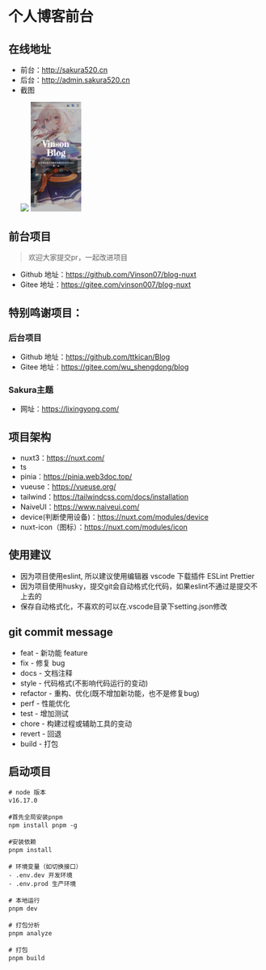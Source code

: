 # 个人博客前台

## 在线地址
- 前台：http://sakura520.cn
- 后台：http://admin.sakura520.cn
- 截图
  <p>
    <img src="./src/assets/img/banner.png" width="400"/>
    <img src="./src/assets/img/banner_mobile.png" width="100" />
  </p>

## 前台项目
> 欢迎大家提交pr，一起改进项目
- Github 地址：https://github.com/Vinson07/blog-nuxt
- Gitee 地址：https://gitee.com/vinson007/blog-nuxt

## 特别鸣谢项目：
### 后台项目
- Github 地址：https://github.com/ttkican/Blog
- Gitee 地址：https://gitee.com/wu_shengdong/blog
### Sakura主题
- 网址：https://lixingyong.com/

## 项目架构
- nuxt3：https://nuxt.com/
- ts 
- pinia：https://pinia.web3doc.top/
- vueuse：https://vueuse.org/
- tailwind：https://tailwindcss.com/docs/installation
- NaiveUI：https://www.naiveui.com/
- device(判断使用设备)：https://nuxt.com/modules/device
- nuxt-icon（图标）：https://nuxt.com/modules/icon

## 使用建议
- 因为项目使用eslint, 所以建议使用编辑器 vscode 下载插件 ESLint Prettier
- 因为项目使用husky，提交git会自动格式化代码，如果eslint不通过是提交不上去的
- 保存自动格式化，不喜欢的可以在.vscode目录下setting.json修改

## git commit message

- feat - 新功能 feature
- fix - 修复 bug
- docs - 文档注释
- style - 代码格式(不影响代码运行的变动)
- refactor - 重构、优化(既不增加新功能，也不是修复bug)
- perf - 性能优化
- test - 增加测试
- chore - 构建过程或辅助工具的变动
- revert - 回退
- build - 打包


## 启动项目
```shell
# node 版本
v16.17.0

#首先全局安装pnpm
npm install pnpm -g

#安装依赖
pnpm install

# 环境变量（如切换接口）
- .env.dev 开发环境
- .env.prod 生产环境

# 本地运行
pnpm dev

# 打包分析
pnpm analyze

# 打包
pnpm build

```
